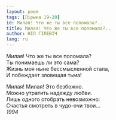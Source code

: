 ```yaml
---
layout: poem
tags: [Лірыка 19-20]
id: Милая! Что же ты все поломала?..
title: Милая! Что же ты все поломала?..
author: НІЛ ГІЛЕВІЧ
lang: ru
---
```



Милая! Что же ты все поломала?  
Ты понимаешь ли это сама?  
Жизнь моя ныне бессмысленной стала,  
И побеждает зловещая тьма!  

Милая! Милая! Это безбожно.  
Можно утратить надежду любви.  
Лишь одного отобрать невозможно:  
Счастья смотреть в чудо-очи твои...  
*1994*  

